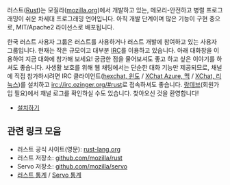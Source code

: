 러스트([Rust][])는 모질라([mozilla.org](https://www.mozilla.org/))에서 개발하고 있는,
메모리-안전하고 병렬 프로그래밍이 쉬운 차세대 프로그래밍 언어입니다.
아직 개발 단계이며 많은 기능이 구현 중으로, MIT/Apache2 라이선스로 배포됩니다.

한국 러스트 사용자 그룹은 러스트를 사용하거나 러스트 개발에 참여하고 있는 사용자 그룹입니다.
현재는 작은 규모이고 대부분 [IRC](http://ko.wikipedia.org/wiki/IRC)를 이용하고 있습니다.
아래 대화창을 이용하여 지금 대화에 참가해 보세요!
궁금한 점을 물어보셔도 좋고 하고 싶은 이야기를 하셔도 좋습니다.
사생활 보호를 위해 웹 채팅에서는 단순한 대화 기능만 제공되므로,
채널에 직접 참가하시려면 IRC 클라이언트([hexchat, 윈도](http://hexchat.org/downloads.html)
/ [XChat Azure, 맥](http://itunes.apple.com/app/id447521961)
/ [XChat, 리눅스](http://xchat.org/download/))를 설치하고
[irc://irc.ozinger.org/#rust](irc://irc.ozinger.org/#rust)로 접속하셔도 좋습니다.
[랑데브](http://log.langdev.org/rust)(회원가입 필요)에서 채널 로그를 확인하실 수도 있습니다.
찾아오신 것을 환영합니다!

-   [설치하기](/pages/install)

## 관련 링크 모음

-   러스트 공식 사이트(영문): [rust-lang.org](http://www.rust-lang.org/)
-   러스트 저장소: [github.com/mozilla/rust](https://www.github.com/mozilla/rust)
-   Servo 저장소: [github.com/mozilla/servo](https://www.github.com/mozilla/servo)
-   [러스트 통계](http://ruststat.youknowone.org) /
    [Servo 통계](http://servostat.youknowone.org)


[Rust]: http://rust-lang.org
